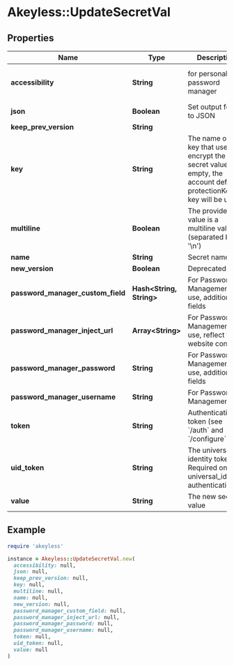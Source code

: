 # Akeyless::UpdateSecretVal

## Properties

| Name | Type | Description | Notes |
| ---- | ---- | ----------- | ----- |
| **accessibility** | **String** | for personal password manager | [optional][default to &#39;regular&#39;] |
| **json** | **Boolean** | Set output format to JSON | [optional] |
| **keep_prev_version** | **String** |  | [optional] |
| **key** | **String** | The name of a key that used to encrypt the secret value (if empty, the account default protectionKey key will be used) | [optional] |
| **multiline** | **Boolean** | The provided value is a multiline value (separated by &#39;\\n&#39;) | [optional] |
| **name** | **String** | Secret name |  |
| **new_version** | **Boolean** | Deprecated | [optional] |
| **password_manager_custom_field** | **Hash&lt;String, String&gt;** | For Password Management use, additional fields | [optional] |
| **password_manager_inject_url** | **Array&lt;String&gt;** | For Password Management use, reflect the website context | [optional] |
| **password_manager_password** | **String** | For Password Management use, additional fields | [optional] |
| **password_manager_username** | **String** | For Password Management use | [optional] |
| **token** | **String** | Authentication token (see &#x60;/auth&#x60; and &#x60;/configure&#x60;) | [optional] |
| **uid_token** | **String** | The universal identity token, Required only for universal_identity authentication | [optional] |
| **value** | **String** | The new secret value |  |

## Example

```ruby
require 'akeyless'

instance = Akeyless::UpdateSecretVal.new(
  accessibility: null,
  json: null,
  keep_prev_version: null,
  key: null,
  multiline: null,
  name: null,
  new_version: null,
  password_manager_custom_field: null,
  password_manager_inject_url: null,
  password_manager_password: null,
  password_manager_username: null,
  token: null,
  uid_token: null,
  value: null
)
```

